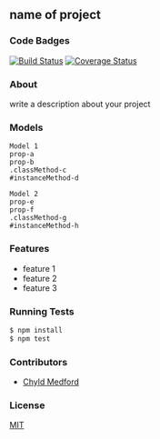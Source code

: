 ## name of project
### Code Badges
[![Build Status](https://travis-ci.org/rtmalone/nss-derby.svg?branch=master)](https://travis-ci.org/rtmalone/nss-derby)
[![Coverage Status](https://img.shields.io/coveralls/rtmalone/nss-derby.svg)](https://coveralls.io/r/rtmalone/nss-derby)

### About
write a description about your project

### Models
```
Model 1
prop-a
prop-b
.classMethod-c
#instanceMethod-d
```

```
Model 2
prop-e
prop-f
.classMethod-g
#instanceMethod-h
```

### Features
- feature 1
- feature 2
- feature 3

### Running Tests
```bash
$ npm install
$ npm test
```

### Contributors
- [Chyld Medford](https://github.com/chyld)

### License
[MIT](LICENSE)

